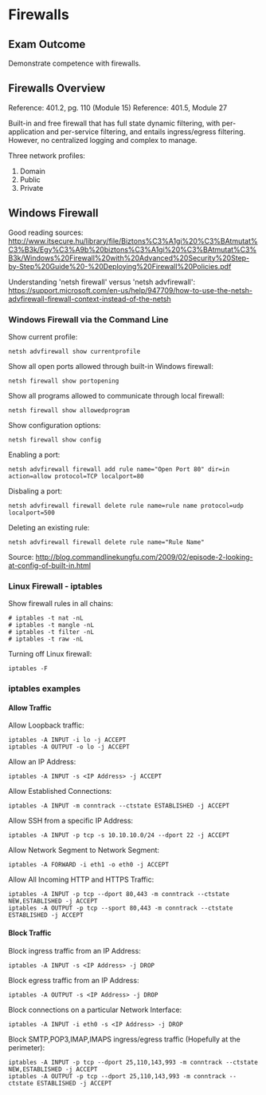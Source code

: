 # Firewalls

## Exam Outcome

Demonstrate competence with firewalls.

## Firewalls Overview

Reference:  401.2, pg. 110 (Module 15)
Reference:  401.5, Module 27

Built-in and free firewall that has full state dynamic filtering, with per-application and per-service filtering, and entails ingress/egress filtering.  However, no centralized logging and complex to manage.

Three network profiles:

1. Domain
2. Public
3. Private

## Windows Firewall

Good reading sources:
http://www.itsecure.hu/library/file/Biztons%C3%A1gi%20%C3%BAtmutat%C3%B3k/Egy%C3%A9b%20biztons%C3%A1gi%20%C3%BAtmutat%C3%B3k/Windows%20Firewall%20with%20Advanced%20Security%20Step-by-Step%20Guide%20-%20Deploying%20Firewall%20Policies.pdf

Understanding 'netsh firewall' versus 'netsh advfirewall':
https://support.microsoft.com/en-us/help/947709/how-to-use-the-netsh-advfirewall-firewall-context-instead-of-the-netsh

### Windows Firewall via the Command Line

Show current profile:

```
netsh advfirewall show currentprofile
```

Show all open ports allowed through built-in Windows firewall:

```
netsh firewall show portopening
```

Show all programs allowed to communicate through local firewall:

```
netsh firewall show allowedprogram
```

Show configuration options:

```
netsh firewall show config
```

Enabling a port:

```
netsh advfirewall firewall add rule name="Open Port 80" dir=in action=allow protocol=TCP localport=80
```

Disbaling a port:

```
netsh advfirewall firewall delete rule name=rule name protocol=udp localport=500
```

Deleting an existing rule:

```
netsh advfirewall firewall delete rule name="Rule Name"
```


Source:  http://blog.commandlinekungfu.com/2009/02/episode-2-looking-at-config-of-built-in.html

### Linux Firewall - iptables

Show firewall rules in all chains:

```
# iptables -t nat -nL
# iptables -t mangle -nL
# iptables -t filter -nL
# iptables -t raw -nL
```

Turning off Linux firewall:

```
iptables -F
```

### iptables examples

#### Allow Traffic

Allow Loopback traffic:
```
iptables -A INPUT -i lo -j ACCEPT
iptables -A OUTPUT -o lo -j ACCEPT
```

Allow an IP Address:
```
iptables -A INPUT -s <IP Address> -j ACCEPT
```

Allow Established Connections:
```
iptables -A INPUT -m conntrack --ctstate ESTABLISHED -j ACCEPT
```

Allow SSH from a specific IP Address:
```
iptables -A INPUT -p tcp -s 10.10.10.0/24 --dport 22 -j ACCEPT
```

Allow Network Segment to Network Segment:
```
iptables -A FORWARD -i eth1 -o eth0 -j ACCEPT
```

Allow All Incoming HTTP and HTTPS Traffic:
```
iptables -A INPUT -p tcp --dport 80,443 -m conntrack --ctstate NEW,ESTABLISHED -j ACCEPT
iptables -A OUTPUT -p tcp --sport 80,443 -m conntrack --ctstate ESTABLISHED -j ACCEPT
```

#### Block Traffic

Block ingress traffic from an IP Address:
```
iptables -A INPUT -s <IP Address> -j DROP
```

Block egress traffic from an IP Address:
```
iptables -A OUTPUT -s <IP Address> -j DROP
```

Block connections on a particular Network Interface:
```
iptables -A INPUT -i eth0 -s <IP Address> -j DROP
```

Block SMTP,POP3,IMAP,IMAPS ingress/egress traffic (Hopefully at the perimeter):
```
iptables -A INPUT -p tcp --dport 25,110,143,993 -m conntrack --ctstate NEW,ESTABLISHED -j ACCEPT
iptables -A OUTPUT -p tcp --dport 25,110,143,993 -m conntrack --ctstate ESTABLISHED -j ACCEPT
```
